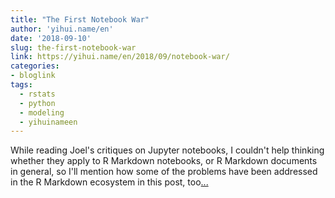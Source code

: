 ```yaml
---
title: "The First Notebook War"
author: 'yihui.name/en'
date: '2018-09-10'
slug: the-first-notebook-war
link: https://yihui.name/en/2018/09/notebook-war/
categories:
- bloglink
tags:
  - rstats
  - python
  - modeling
  - yihuinameen
---
```


While reading Joel's critiques on Jupyter notebooks, I couldn't help thinking whether they apply to R Markdown notebooks, or R Markdown documents in general, so I'll mention how some of the problems have been addressed in the R Markdown ecosystem in this post, too[... <i class="fas fa-external-link-alt"></i>](https://yihui.name/en/2018/09/notebook-war/)

